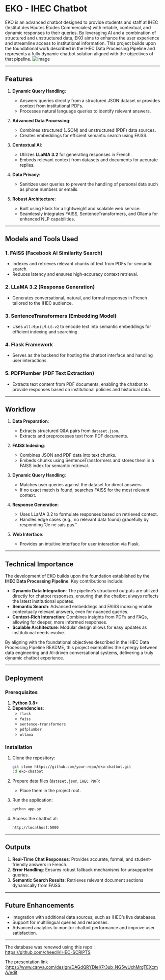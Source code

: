 # EKO - IHEC Chatbot

EKO is an advanced chatbot designed to provide students and staff at IHEC (Institut des Hautes Études Commerciales) with reliable, contextual, and dynamic responses to their queries. By leveraging AI and a combination of structured and unstructured data, EKO aims to enhance the user experience and streamline access to institutional information. This project builds upon the foundational work described in the IHEC Data Processing Pipeline and represents a fully dynamic chatbot solution aligned with the objectives of that pipeline.
![image](https://github.com/user-attachments/assets/5459efcb-dec9-4011-ab01-c9e8b0e05f28)

---

## Features

1. **Dynamic Query Handling**:
   - Answers queries directly from a structured JSON dataset or provides context from institutional PDFs.
   - Processes natural language queries to identify relevant answers.

2. **Advanced Data Processing**:
   - Combines structured (JSON) and unstructured (PDF) data sources.
   - Creates embeddings for efficient semantic search using FAISS.

3. **Contextual AI**:
   - Utilizes **LLaMA 3.2** for generating responses in French.
   - Embeds relevant context from datasets and documents for accurate replies.

4. **Data Privacy**:
   - Sanitizes user queries to prevent the handling of personal data such as phone numbers or emails.

5. **Robust Architecture**:
   - Built using Flask for a lightweight and scalable web service.
   - Seamlessly integrates FAISS, SentenceTransformers, and Ollama for enhanced NLP capabilities.

---

## Models and Tools Used

### 1. **FAISS** (Facebook AI Similarity Search)
   - Indexes and retrieves relevant chunks of text from PDFs for semantic search.
   - Reduces latency and ensures high-accuracy context retrieval.

### 2. **LLaMA 3.2** (Response Generation)
   - Generates conversational, natural, and formal responses in French tailored to the IHEC audience.

### 3. **SentenceTransformers** (Embedding Model)
   - Uses `all-MiniLM-L6-v2` to encode text into semantic embeddings for efficient indexing and searching.

### 4. **Flask Framework**
   - Serves as the backend for hosting the chatbot interface and handling user interactions.

### 5. **PDFPlumber** (PDF Text Extraction)
   - Extracts text content from PDF documents, enabling the chatbot to provide responses based on institutional policies and historical data.

---

## Workflow

1. **Data Preparation**:
   - Extracts structured Q&A pairs from `dataset.json`.
   - Extracts and preprocesses text from PDF documents.

2. **FAISS Indexing**:
   - Combines JSON and PDF data into text chunks.
   - Embeds chunks using SentenceTransformers and stores them in a FAISS index for semantic retrieval.

3. **Dynamic Query Handling**:
   - Matches user queries against the dataset for direct answers.
   - If no exact match is found, searches FAISS for the most relevant context.

4. **Response Generation**:
   - Uses LLaMA 3.2 to formulate responses based on retrieved context.
   - Handles edge cases (e.g., no relevant data found) gracefully by responding "Je ne sais pas."

5. **Web Interface**:
   - Provides an intuitive interface for user interaction via Flask.

---

## Technical Importance

The development of EKO builds upon the foundation established by the **IHEC Data Processing Pipeline**. Key contributions include:

- **Dynamic Data Integration**: The pipeline’s structured outputs are utilized directly for chatbot responses, ensuring that the chatbot always reflects the latest institutional updates.
- **Semantic Search**: Advanced embeddings and FAISS indexing enable contextually relevant answers, even for nuanced queries.
- **Context-Rich Interaction**: Combines insights from PDFs and FAQs, allowing for deeper, more informed responses.
- **Scalable Architecture**: Modular design allows for easy updates as institutional needs evolve.

By aligning with the foundational objectives described in the IHEC Data Processing Pipeline README, this project exemplifies the synergy between data engineering and AI-driven conversational systems, delivering a truly dynamic chatbot experience.

---

## Deployment

### Prerequisites

1. **Python 3.8+**
2. **Dependencies**:
   - `flask`
   - `faiss`
   - `sentence-transformers`
   - `pdfplumber`
   - `ollama`

### Installation

1. Clone the repository:
   ```bash
   git clone https://github.com/your-repo/eko-chatbot.git
   cd eko-chatbot
   ```

2. Prepare data files (`dataset.json`, `IHEC PDF`):
   - Place them in the project root.

3. Run the application:
   ```bash
   python app.py
   ```
4. Access the chatbot at:
   ```
   http://localhost:5000
   ```

---

## Outputs

1. **Real-Time Chat Responses**: Provides accurate, formal, and student-friendly answers in French.
2. **Error Handling**: Ensures robust fallback mechanisms for unsupported queries.
3. **Semantic Search Results**: Retrieves relevant document sections dynamically from FAISS.

---

## Future Enhancements

- Integration with additional data sources, such as IHEC’s live databases.
- Support for multilingual queries and responses.
- Advanced analytics to monitor chatbot performance and improve user satisfaction.

---
The database was renewed using this repo : https://github.com/cheedli/IHEC-SCRIPTS


The presentation link :https://www.canva.com/design/DAGdQRYDleI/7r3ub_NG5wUxhMrgTEXcmA/edit
